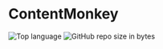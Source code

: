 # ContentMonkey
![Top language](https://img.shields.io/github/languages/top/contentmonkey/contentmonkey.svg?style=flat-square&colorB=green)
![GitHub repo size in bytes](https://img.shields.io/github/repo-size/contentmonkey/contentmonkey.svg?style=flat-square&colorB=green)
